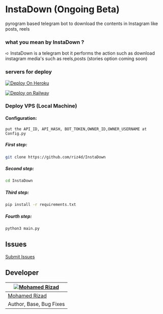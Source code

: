 # InstaDown (Ongoing Beta)
pyrogram based telegram bot to download the contents in Instagram like posts, reels


### what you mean by InstaDown ?
 ➪ InstaDown is a telegram bot it performs the action such as download instagram media's such as reels,posts (stories option coming soon)


### servers for deploy

[![Deploy On Heroku](https://img.shields.io/badge/heroku-%23430098.svg?style=for-the-badge&logo=heroku&logoColor=white)](https://heroku.com/deploy?template=https://github.com/riz4d/InstaDown)

[![Deploy on Railway](https://img.shields.io/badge/railway-%23430098.svg?style=for-the-badge&logo=railway&logoColor=white)](https://railway.app/new/template?template=https://github.com/riz4d/InstaDown)

### Deploy VPS (Local Machine)

#### Configuration:

```
put the API_ID, API_HASH, BOT_TOKEN,OWNER_ID,OWNER_USERNAME at Config.py

```


##### First step:

```sh
git clone https://github.com/riz4d/InstaDown
```

##### Second step:

```sh
cd InstaDown 
```

##### Third step:

```sh
pip install -r requirements.txt
```

##### Fourth step:

```sh
python3 main.py
```

## Issues 

[Submit Issues](https://github.com/riz4d/InstaDown/issues)


## Developer

[![Mohamed Rizad](https://github.com/riz4d.png?size=100)](https://github.com/riz4d) |
----|
[Mohamed Rizad](https://t.me/riz4d) |
Author, Base, Bug Fixes  |
